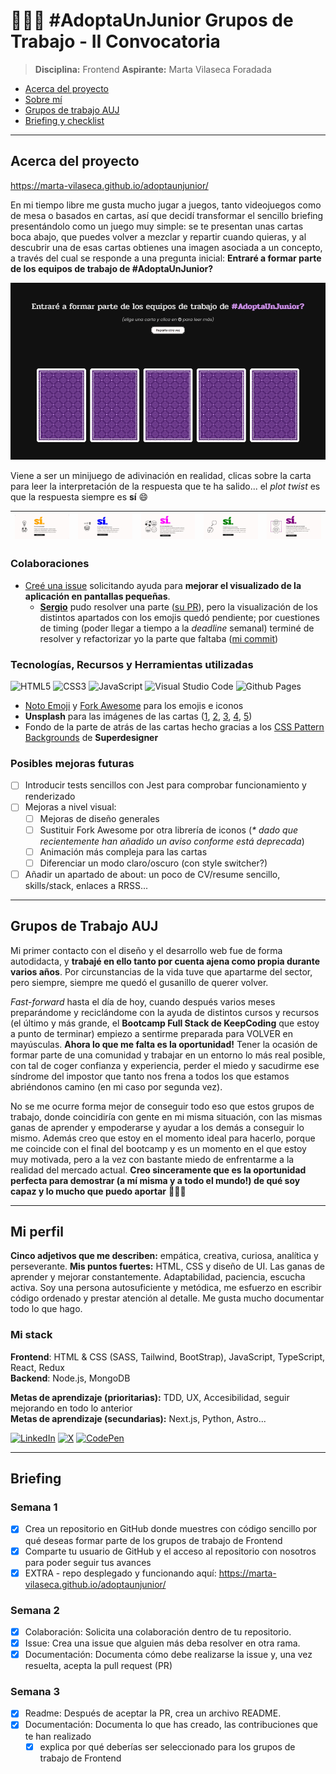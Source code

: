 # 👩🏻‍💻 #AdoptaUnJunior Grupos de Trabajo - II Convocatoria

> **Disciplina:** Frontend
> **Aspirante:** Marta Vilaseca Foradada

- [Acerca del proyecto](#acerca-del-proyecto)
- [Sobre mí](#mi-perfil)
- [Grupos de trabajo AUJ](#grupos-de-trabajo-auj)
- [Briefing y checklist](#briefing-y-checklist)

---

## Acerca del proyecto

https://marta-vilaseca.github.io/adoptaunjunior/

En mi tiempo libre me gusta mucho jugar a juegos, tanto videojuegos como de mesa o basados en cartas, así que decidí transformar el sencillo briefing presentándolo como un juego muy simple: se te presentan unas cartas boca abajo, que puedes volver a mezclar y repartir cuando quieras, y al descubrir una de esas cartas obtienes una imagen asociada a un concepto, a través del cual se responde a una pregunta inicial: **Entraré a formar parte de los equipos de trabajo de #AdoptaUnJunior?**

![Juego de cartas](./images/readme/homepage.jpg)

Viene a ser un minijuego de adivinación en realidad, clicas sobre la carta para leer la interpretación de la respuesta que te ha salido... el _plot twist_ es que la respuesta siempre es **sí** :smile:

| ![Creatividad](./images/readme/creatividad.jpg) | ![Aprendizaje](./images/readme/aprender.jpg) | ![Compañerismo](./images/readme/companerismo.jpg) | ![Retos](./images/readme/retos.jpg) | ![Comunidad](./images/readme/comunidad.jpg) |
| ----------------------------------------------- | -------------------------------------------- | ------------------------------------------------- | ----------------------------------- | ------------------------------------------- |

### Colaboraciones

- [Creé una issue](https://github.com/marta-vilaseca/adoptaunjunior/issues/1) solicitando ayuda para **mejorar el visualizado de la aplicación en pantallas pequeñas**.
  - **[Sergio](https://github.com/scsanchez)** pudo resolver una parte ([su PR](https://github.com/marta-vilaseca/adoptaunjunior/pull/2)), pero la visualización de los distintos apartados con los emojis quedó pendiente; por cuestiones de timing (poder llegar a tiempo a la _deadline_ semanal) terminé de resolver y refactorizar yo la parte que faltaba ([mi commit](https://github.com/marta-vilaseca/adoptaunjunior/commit/7c5c34b0be2a6e9cef9674c9c675174cc5bdc171))

### Tecnologías, Recursos y Herramientas utilizadas

![HTML5](https://img.shields.io/badge/html5-%23E34F26.svg?style=for-the-badge&logo=html5&logoColor=white) ![CSS3](https://img.shields.io/badge/css3-%231572B6.svg?style=for-the-badge&logo=css3&logoColor=white) ![JavaScript](https://img.shields.io/badge/javascript-%23323330.svg?style=for-the-badge&logo=javascript&logoColor=%23F7DF1E) ![Visual Studio Code](https://img.shields.io/badge/Visual%20Studio%20Code-0078d7.svg?style=for-the-badge&logo=visual-studio-code&logoColor=white) ![Github Pages](https://img.shields.io/badge/github%20pages-121013?style=for-the-badge&logo=github&logoColor=white)

- [Noto Emoji](https://fonts.google.com/noto/specimen/Noto+Emoji) y [Fork Awesome](https://forkaweso.me/Fork-Awesome/) para los emojis e iconos
- **Unsplash** para las imágenes de las cartas ([1](https://unsplash.com/photos/a-bunch-of-flowers-gugHSr1eUek), [2](https://unsplash.com/photos/person-using-macbook-air-on-brown-wooden-table-ZsWaYLImZFs), [3](https://unsplash.com/photos/smiley-paint-on-gray-ground-in-front-of-people-zi5vRoAP3WY), [4](https://unsplash.com/photos/black-flat-screen-computer-monitor-cFFEeHN), [5](https://unsplash.com/photos/tilt-shift-photography-of-shoes-b9vkGONY4eI))
- Fondo de la parte de atrás de las cartas hecho gracias a los [CSS Pattern Backgrounds](https://superdesigner.co/tools/css-backgrounds) de **Superdesigner**

### Posibles mejoras futuras

- [ ] Introducir tests sencillos con Jest para comprobar funcionamiento y renderizado
- [ ] Mejoras a nivel visual:
  - [ ] Mejoras de diseño generales
  - [ ] Sustituir Fork Awesome por otra librería de iconos (_\* dado que recientemente han añadido un aviso conforme está deprecada_)
  - [ ] Animación más compleja para las cartas
  - [ ] Diferenciar un modo claro/oscuro (con style switcher?)
- [ ] Añadir un apartado de about: un poco de CV/resume sencillo, skills/stack, enlaces a RRSS...

---

## Grupos de Trabajo AUJ

Mi primer contacto con el diseño y el desarrollo web fue de forma autodidacta, y **trabajé en ello tanto por cuenta ajena como propia durante varios años**. Por circunstancias de la vida tuve que apartarme del sector, pero siempre, siempre me quedó el gusanillo de querer volver.

_Fast-forward_ hasta el día de hoy, cuando después varios meses preparándome y reciclándome con la ayuda de distintos cursos y recursos (el último y más grande, el **Bootcamp Full Stack de KeepCoding** que estoy a punto de terminar) empiezo a sentirme preparada para VOLVER en mayúsculas. **Ahora lo que me falta es la oportunidad!** Tener la ocasión de formar parte de una comunidad y trabajar en un entorno lo más real posible, con tal de coger confianza y experiencia, perder el miedo y sacudirme ese síndrome del impostor que tanto nos frena a todos los que estamos abriéndonos camino (en mi caso por segunda vez).

No se me ocurre forma mejor de conseguir todo eso que estos grupos de trabajo, donde coincidiría con gente en mi misma situación, con las mismas ganas de aprender y empoderarse y ayudar a los demás a conseguir lo mismo. Además creo que estoy en el momento ideal para hacerlo, porque me coincide con el final del bootcamp y es un momento en el que estoy muy motivada, pero a la vez con bastante miedo de enfrentarme a la realidad del mercado actual. **Creo sinceramente que es la oportunidad perfecta para demostrar (a mí misma y a todo el mundo!) de qué soy capaz y lo mucho que puedo aportar** 💪🏻🤓

---

## Mi perfil

**Cinco adjetivos que me describen:** empática, creativa, curiosa, analítica y perseverante.
**Mis puntos fuertes:** HTML, CSS y diseño de UI. Las ganas de aprender y mejorar constantemente. Adaptabilidad, paciencia, escucha activa. Soy una persona autosuficiente y metódica, me esfuerzo en escribir código ordenado y prestar atención al detalle. Me gusta mucho documentar todo lo que hago.

### Mi stack

**Frontend**: HTML & CSS (SASS, Tailwind, BootStrap), JavaScript, TypeScript, React, Redux  
**Backend**: Node.js, MongoDB  

**Metas de aprendizaje (prioritarias):** TDD, UX, Accesibilidad, seguir mejorando en todo lo anterior  
**Metas de aprendizaje (secundarias):** Next.js, Python, Astro...  

[![LinkedIn](https://img.shields.io/badge/linkedin-%230077B5.svg?style=for-the-badge&logo=linkedin&logoColor=white)](https://www.linkedin.com/in/martavilaseca/) [![X](https://img.shields.io/badge/X-%23000000.svg?style=for-the-badge&logo=X&logoColor=white)](https://x.com/martavilaseca) [![CodePen](https://img.shields.io/badge/Codepen-000000?style=for-the-badge&logo=codepen&logoColor=white)](https://codepen.io/martavilaseca)

---

## Briefing

### Semana 1

- [x] Crea un repositorio en GitHub donde muestres con código sencillo por qué deseas formar parte de los grupos de trabajo de Frontend
- [x] Comparte tu usuario de GitHub y el acceso al repositorio con nosotros para poder seguir tus avances
- [x] EXTRA - repo desplegado y funcionando aquí: https://marta-vilaseca.github.io/adoptaunjunior/

### Semana 2

- [x] Colaboración: Solicita una colaboración dentro de tu repositorio.
- [x] Issue: Crea una issue que alguien más deba resolver en otra rama.
- [x] Documentación: Documenta cómo debe realizarse la issue y, una vez resuelta, acepta la pull request (PR)

### Semana 3

- [x] Readme: Después de aceptar la PR, crea un archivo README.
- [x] Documentación: Documenta lo que has creado, las contribuciones que te han realizado
  - [x] explica por qué deberías ser seleccionado para los grupos de trabajo de Frontend
